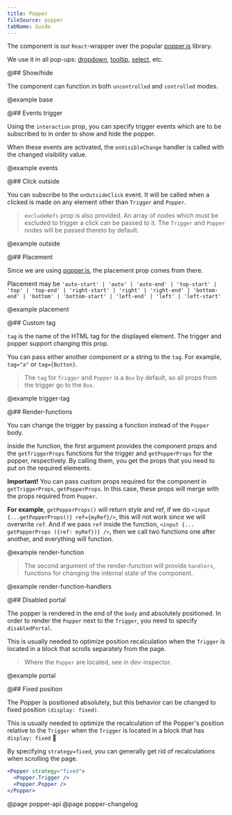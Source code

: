 ```yaml
---
title: Popper
fileSource: popper
tabName: Guide
---
```


The component is our `React`-wrapper over the popular [popper.js](https://popper.js.org/) library.

We use it in all pop-ups: [dropdown](/components/dropdown/), [tooltip](components/tooltip/), [select](/components/select), etc.

@## Show/hide

The component can function in both `uncontrolled` and `controlled` modes.

@example base

@## Events trigger

Using the `interaction` prop, you can specify trigger events which are to be subscribed to in order to show and hide the popper.

When these events are activated, the `onVisibleChange` handler is called with the changed visibility value.

@example events

@## Click outside

You can subscribe to the `onOutsideClick` event. It will be called when a clicked is made on any element other than `Trigger` and `Popper`.

> `excludeRefs` prop is also provided. An array of nodes which must be excluded to trigger a click can be passed to it. The `Trigger` and `Popper` nodes will be passed thereto by default.

@example outside

@## Placement

Since we are using [popper.js](https://popper.js.org/), the placement prop comes from there.

Placement may be `'auto-start' | 'auto' | 'auto-end' | 'top-start' | 'top' | 'top-end' | 'right-start' | 'right' | 'right-end' | 'bottom-end' | 'bottom' | 'bottom-start' | 'left-end' | 'left' | 'left-start'`

@example placement

@## Custom tag

`tag` is the name of the HTML tag for the displayed element. The trigger and popper support changing this prop.

You can pass either another component or a string to the `tag`. For example, `tag="a"` or `tag={Button}`.

> The `tag` for `Trigger` and `Popper` is a `Box` by default, so all props from the trigger go to the `Box`.

@example trigger-tag

@## Render-functions

You can change the trigger by passing a function instead of the `Popper` body.

Inside the function, the first argument provides the component props and the `getTriggerProps` functions for the trigger and `getPopperProps` for the popper, respectively. By calling them, you get the props that you need to put on the required elements.

**Important!** You can pass custom props required for the component in `getTriggerProps`, `getPopperProps`. In this case, these props will merge with the props required from `Popper`.

**For example**, `getPopperProps()` will return style and ref, if we do `<input {...getPopperProps()} ref={myRef}/>`, this will not work since we will overwrite `ref`. And if we pass `ref` inside the function, `<input {... getPopperProps ({ref: myRef})} />`, then we call two functions one after another, and everything will function.

@example render-function

> The second argument of the render-function will provide `handlers`, functions for changing the internal state of the component.

@example render-function-handlers

@## Disabled portal

The popper is rendered in the end of the `body` and absolutely positioned. In order to render the `Popper` next to the `Trigger`, you need to specify `disabledPortal`.

This is usually needed to optimize position recalculation when the `Trigger` is located in a block that scrolls separately from the page.

> Where the `Popper` are located, see in dev-inspector.

@example portal

@## Fixed position

The Popper is positioned absolutely, but this behavior can be changed to fixed position `(display: fixed)`.

This is usually needed to optimize the recalculation of the Popper's position relative to the `Trigger` when the `Trigger` is located in a block that has `display: fixed` 🤯

By specifying `strategy=fixed`, you can generally get rid of recalculations when scrolling the page.

```jsx
<Popper strategy="fixed">
  <Popper.Trigger />
  <Popper.Popper />
</Popper>
```

@page popper-api
@page popper-changelog
